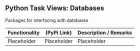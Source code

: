 ## Python Task Views: Databases

Packages for interfacing with databases


| Functionality | (PyPi Link) |  Description / Remarks |
|---------| ----------- |------ | 
| Placeholder | Placeholder  |  Placeholder |

